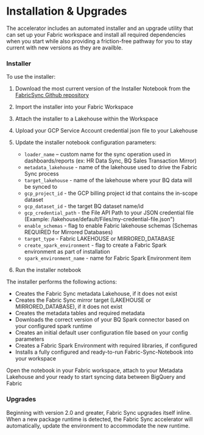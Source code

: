 # Installation & Upgrades

The accelerator includes an automated installer and an upgrade utility that can set up your Fabric workspace and install all required dependencies  when you start while also providing a friction-free pathway for you to stay current with new versions as they are availble. 

### Installer
To use the installer:
1. Download the most current version of the Installer Notebook from the [FabricSync Github repository](https://github.com/microsoft/FabricBQSync/tree/main/Notebooks)
2. Import the installer into your Fabric Workspace
3. Attach the installer to a Lakehouse within the Workspace
4. Upload your GCP Service Account credential json file to your Lakehouse
5. Update the installer notebook configuration parameters:
	- <code>loader_name</code> – custom name for the sync operation used in dashboards/reports (ex: HR Data Sync, BQ Sales Transaction Mirror)
	- <code>metadata_lakehouse</code> - name of the lakehouse used to drive the Fabric Sync process
	- <code>target_lakehouse</code> - name of the lakehouse where your BQ data will be synced to
	- <code>gcp_project_id</code> - the GCP billing project id that contains the in-scope dataset
	- <code>gcp_dataset_id</code> - the target BQ dataset name/id
	- <code>gcp_credential_path</code> - the File API Path to your JSON credential file (Example: /lakehouse/default/Files/my-credential-file.json")
	- <code>enable_schemas</code> - flag to enable Fabric lakehouse schemas (Schemas REQUIRED for Mirrored Databases)
	- <code>target_type</code> - Fabric LAKEHOUSE or MIRRORED_DATABASE
	- <code>create_spark_environment</code> - flag to create a Fabric Spark environment as part of installation
	- <code>spark_environment_name</code> - name for Fabric Spark Environment item

6. Run the installer notebook

The installer performs the following actions:
- Creates the Fabric Sync metadata Lakehouse, if it does not exist
- Creates the Fabric Sync mirror target (LAKEHOUSE or MIRRORED_DATABASE), if it does not exist
- Creates the metadata tables and required metadata
- Downloads the correct version of your BQ Spark connector based on your configured spark runtime
- Creates an initial default user configuration file based on your config parameters
- Creates a Fabric Spark Environment with required libraries, if configured
- Installs a fully configured and ready-to-run Fabric-Sync-Notebook into your workspace

Open the notebook in your Fabric workspace, attach to your Metadata Lakehouse and your ready to start syncing data between BigQuery and Fabric

### Upgrades
Beginning with version 2.0 and greater, Fabric Sync upgrades itself inline. When a new package runtime is detected, the Fabric Sync accelerator will automatically, update the environment to accommodate the new runtime.

